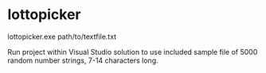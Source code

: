 # lottopicker

lottopicker.exe path/to/textfile.txt

Run project within Visual Studio solution to use included sample file of 5000 random number strings, 7-14 characters long. 
